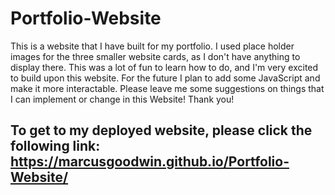 # Portfolio-Website
This is a website that I have built for my portfolio. I used place holder images for the three smaller website cards, as I don't have anything to display there. This was a lot of fun to learn how to do, and I'm very excited to build upon this website. For the future I plan to add some JavaScript and make it more interactable. Please leave me some suggestions on things that I can implement or change in this Website! Thank you!

## To get to my deployed website, please click the following link: https://marcusgoodwin.github.io/Portfolio-Website/
